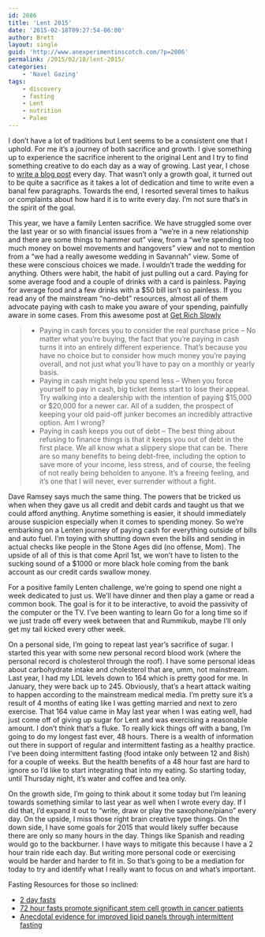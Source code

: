 ```yaml
---
id: 2086
title: 'Lent 2015'
date: '2015-02-18T09:27:54-06:00'
author: Brett
layout: single
guid: 'http://www.anexperimentinscotch.com/?p=2086'
permalink: /2015/02/18/lent-2015/
categories:
    - 'Navel Gazing'
tags:
    - discovery
    - fasting
    - Lent
    - nutrition
    - Paleo
---
```


I don’t have a lot of traditions but Lent seems to be a consistent one that I uphold. For me it’s a journey of both sacrifice and growth. I give something up to experience the sacrifice inherent to the original Lent and I try to find something creative to do each day as a way of growing. Last year, I chose to [write a blog post](http://www.anexperimentinscotch.com/2014/03/lent-2014/) every day. That wasn’t only a growth goal, it turned out to be quite a sacrifice as it takes a lot of dedication and time to write even a banal few paragraphs. Towards the end, I resorted several times to haikus or complaints about how hard it is to write every day. I’m not sure that’s in the spirit of the goal.

This year, we have a family Lenten sacrifice. We have struggled some over the last year or so with financial issues from a “we’re in a new relationship and there are some things to hammer out” view, from a “we’re spending too much money on bowel movements and hangovers” view and not to mention from a “we had a really awesome wedding in Savannah” view. Some of these were conscious choices we made. I wouldn’t trade the wedding for anything. Others were habit, the habit of just pulling out a card. Paying for some average food and a couple of drinks with a card is painless. Paying for average food and a few drinks with a $50 bill isn’t so painless. If you read any of the mainstream “no-debt” resources, almost all of them advocate paying with cash to make you aware of your spending, painfully aware in some cases. From this awesome post at [Get Rich Slowly](http://www.getrichslowly.org/blog/2014/03/12/why-paying-with-cash-hurts-and-why-it-should/)

> - Paying in cash forces you to consider the real purchase price – No matter what you’re buying, the fact that you’re paying in cash turns it into an entirely different experience. That’s because you have no choice but to consider how much money you’re paying overall, and not just what you’ll have to pay on a monthly or yearly basis.
> - Paying in cash might help you spend less – When you force yourself to pay in cash, big ticket items start to lose their appeal. Try walking into a dealership with the intention of paying $15,000 or $20,000 for a newer car. All of a sudden, the prospect of keeping your old paid-off junker becomes an incredibly attractive option. Am I wrong?
> - Paying in cash keeps you out of debt – The best thing about refusing to finance things is that it keeps you out of debt in the first place. We all know what a slippery slope that can be. There are so many benefits to being debt-free, including the option to save more of your income, less stress, and of course, the feeling of not really being beholden to anyone. It’s a freeing feeling, and it’s one that I will never, ever surrender without a fight.

Dave Ramsey says much the same thing. The powers that be tricked us when when they gave us all credit and debit cards and taught us that we could afford anything. Anytime something is easier, it should immediately arouse suspicion especially when it comes to spending money. So we’re embarking on a Lenten journey of paying cash for everything outside of bills and auto fuel. I’m toying with shutting down even the bills and sending in actual checks like people in the Stone Ages did (no offense, Mom). The upside of all of this is that come April 1st, we won’t have to listen to the sucking sound of a $1000 or more black hole coming from the bank account as our credit cards swallow money.

For a positive family Lenten challenge, we’re going to spend one night a week dedicated to just us. We’ll have dinner and then play a game or read a common book. The goal is for it to be interactive, to avoid the passivity of the computer or the TV. I’ve been wanting to learn Go for a long time so if we just trade off every week between that and Rummikub, maybe I’ll only get my tail kicked every other week.

On a personal side, I’m going to repeat last year’s sacrifice of sugar. I started this year with some new personal record blood work (where the personal record is cholesterol through the roof). I have some personal ideas about carbohydrate intake and cholesterol that are, umm, not mainstream. Last year, I had my LDL levels down to 164 which is pretty good for me. In January, they were back up to 245. Obviously, that’s a heart attack waiting to happen according to the mainstream medical media. I’m pretty sure it’s a result of 4 months of eating like I was getting married and next to zero exercise. That 164 value came in May last year when I was eating well, had just come off of giving up sugar for Lent and was exercising a reasonable amount. I don’t think that’s a fluke. To really kick things off with a bang, I’m going to do my longest fast ever, 48 hours. There is a wealth of information out there in support of regular and intermittent fasting as a healthy practice. I’ve been doing intermittent fasting (food intake only between 12 and 8ish) for a couple of weeks. But the health benefits of a 48 hour fast are hard to ignore so I’d like to start integrating that into my eating. So starting today, until Thursday night, it’s water and coffee and tea only.

On the growth side, I’m going to think about it some today but I’m leaning towards something similar to last year as well when I wrote every day. If I did that, I’d expand it out to “write, draw or play the saxophone/piano” every day. On the upside, I miss those right brain creative type things. On the down side, I have some goals for 2015 that would likely suffer because there are only so many hours in the day. Things like Spanish and reading would go to the backburner. I have ways to mitigate this because I have a 2 hour train ride each day. But writing more personal code or exercising would be harder and harder to fit in. So that’s going to be a mediation for today to try and identify what I really want to focus on and what’s important.

Fasting Resources for those so inclined:

- [2 day fasts](http://www.startgainingmomentum.com/the-2-day-fast/)
- [72 hour fasts promote significant stem cell growth in cancer patients](http://www.collective-evolution.com/2014/06/22/scientists-discover-that-fasting-triggers-stem-cell-regeneration-fights-cancer/)
- [Anecdotal evidence for improved lipid panels through intermittent fastin](http://robbwolf.com/2008/01/09/blood-lipid-improvements-with-intermittent-fastingpaleo-diet/)g
